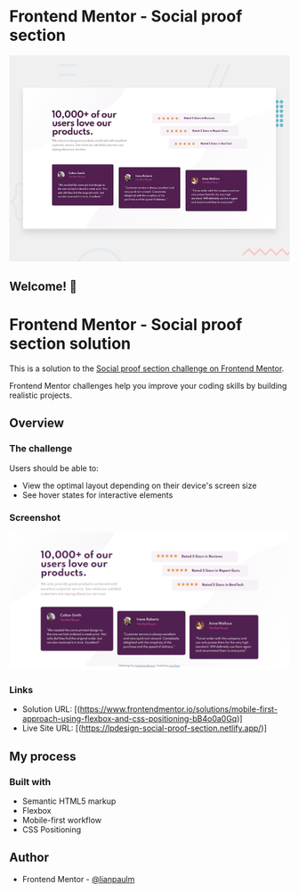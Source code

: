 # Frontend Mentor - Social proof section

![Design preview for the Social proof section coding challenge](./design/desktop-preview.jpg)

## Welcome! 👋

# Frontend Mentor - Social proof section solution

This is a solution to the [Social proof section challenge on Frontend Mentor](https://www.frontendmentor.io/challenges/social-proof-section-6e0qTv_bA).

Frontend Mentor challenges help you improve your coding skills by building realistic projects.

## Overview

### The challenge

Users should be able to:

- View the optimal layout depending on their device's screen size
- See hover states for interactive elements

### Screenshot

![](./design/screenshot.png)

### Links

- Solution URL: [(https://www.frontendmentor.io/solutions/mobile-first-approach-using-flexbox-and-css-positioning-bB4o0a0Gq)]
- Live Site URL: [(https://lpdesign-social-proof-section.netlify.app/)]

## My process

### Built with

- Semantic HTML5 markup
- Flexbox
- Mobile-first workflow
- CSS Positioning

## Author

<!-- - Website - [Add your name here](https://www.your-site.com) -->

- Frontend Mentor - [@lianpaulm](https://www.frontendmentor.io/profile/lianpaulm)
